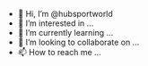 - 👋 Hi, I’m @hubsportworld
- 👀 I’m interested in ...
- 🌱 I’m currently learning ...
- 💞️ I’m looking to collaborate on ...
- 📫 How to reach me ...

<!---
hubsportworld/hubsportworld is a ✨ special ✨ repository because its `README.md` (this file) appears on your GitHub profile.
You can click the Preview link to take a look at your changes.
--->
